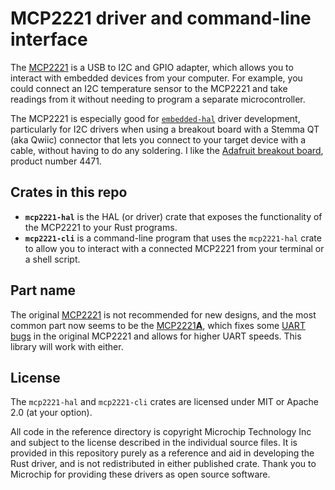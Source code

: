 # MCP2221 driver and command-line interface

The [MCP2221][microchip] is a USB to I2C and GPIO adapter, which allows you to
interact with embedded devices from your computer. For example, you could
connect an I2C temperature sensor to the MCP2221 and take readings from it
without needing to program a separate microcontroller.

The MCP2221 is especially good for [`embedded-hal`][] driver development,
particularly for I2C drivers when using a breakout board with a Stemma QT (aka
Qwiic) connector that lets you connect to your target device with a cable,
without having to do any soldering. I like the [Adafruit breakout
board][adafruit], product number 4471.

[microchip]: https://www.microchip.com/en-us/product/mcp2221a
[`embedded-hal`]: https://crates.io/crates/embedded-hal
[adafruit]: https://www.adafruit.com/product/4471

## Crates in this repo

- **`mcp2221-hal`** is the HAL (or driver) crate that exposes the functionality
  of the MCP2221 to your Rust programs.
- **`mcp2221-cli`** is a command-line program that uses the `mcp2221-hal` crate to
  allow you to interact with a connected MCP2221 from your terminal or a shell script.

## Part name

The original [MCP2221][original] is not recommended for new designs, and the
most common part now seems to be the [MCP2221**A**][microchip], which fixes some
[UART bugs][] in the original MCP2221 and allows for higher UART speeds. This
library will work with either.

[original]: https://www.microchip.com/en-us/product/mcp2221
[UART bugs]: https://ww1.microchip.com/downloads/aemDocuments/documents/OTH/ProductDocuments/Errata/80000742A.pdf

## License

The `mcp2221-hal` and `mcp2221-cli` crates are licensed under MIT or Apache 2.0
(at your option).

All code in the reference directory is copyright Microchip Technology Inc and
subject to the license described in the individual source files. It is provided
in this repository purely as a reference and aid in developing the Rust driver,
and is not redistributed in either published crate. Thank you to Microchip for
providing these drivers as open source software.
